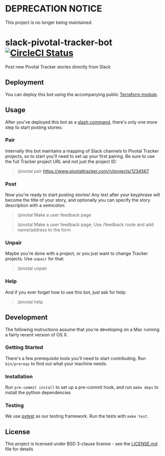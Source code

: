 # DEPRECATION NOTICE
This project is no longer being maintained.

# slack-pivotal-tracker-bot [![CircleCI Status](https://circleci.com/gh/trussworks/slack-pivotal-tracker-bot.svg?style=shield&circle-token=:circle-token)](https://circleci.com/gh/trussworks/slack-pivotal-tracker-bot)

Post new Pivotal Tracker stories directly from Slack

## Deployment

You can deploy this bot using the accompanying public [Terraform module](https://github.com/trussworks/terraform-slack-pivotal-tracker-bot).

## Usage

After you've deployed this bot as a [slash command](https://api.slack.com/slash-commands), there's only one more step to start posting stories:

### Pair

Internally this bot maintains a mapping of Slack channels to Pivotal Tracker projects, so to start you'll need to set up your first pairing. Be sure to use the full Tracker project URL and not just the project ID:

<!-- markdownlint-disable MD034 -->
> /pivotal pair https://www.pivotaltracker.com/n/projects/1234567

<!-- markdownlint-enable MD034 -->

### Post

Now you're ready to start posting stories! Any text after your keyphrase will become the title of your story, and optionally you can specify the story description with a semicolon:

<!-- markdownlint-disable MD028 -->
> /pivotal Make a user feedback page

> /pivotal Make a user feedback page; Use /feedback route and add name/address to the form

<!-- markdownlint-disable MD028 -->

### Unpair

Maybe you're done with a project, or you just want to change Tracker projects. Use `unpair` for that:

> /pivotal unpair

### Help

And if you ever forget how to use this bot, just ask for help:

> /pivotal help

## Development

The following instructions assume that you're developing on a Mac running a fairly recent version of OS X.

### Getting Started

There's a few prerequisite tools you'll need to start contributing. Run `bin/prereqs` to find out what your machine needs.

### Installation

Run `pre-commit install` to set up a pre-commit hook, and run `make deps` to install the python dependencies

### Testing

We use [pytest](https://docs.pytest.org/en/latest/) as our testing framework. Run the tests with `make test`.

## License

This project is licensed under BSD 3-clause license - see the [LICENSE.md](LICENSE.md) file for details
